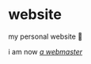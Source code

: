 # website

my personal website 🐢

i am now [_a webmaster_](https://en.wikipedia.org/wiki/Webmaster)
